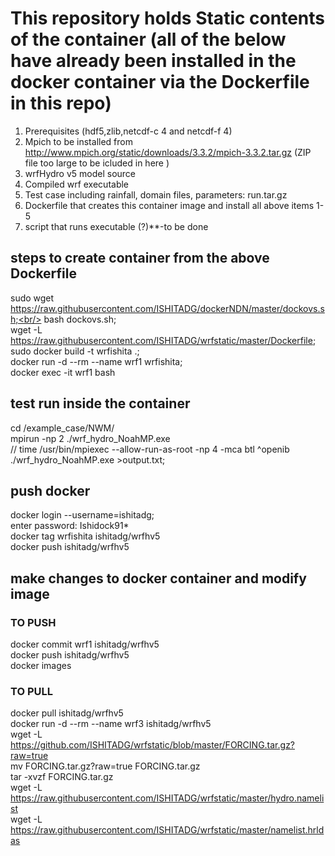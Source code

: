 # This repository holds Static contents of the container (all of the below have already been installed in the docker container via the Dockerfile in this repo)
1. Prerequisites (hdf5,zlib,netcdf-c 4 and netcdf-f 4) <br/>
3. Mpich to be installed from http://www.mpich.org/static/downloads/3.3.2/mpich-3.3.2.tar.gz (ZIP file too large to be icluded in here )<br/>
4. wrfHydro v5 model source <br/>
5. Compiled wrf executable <br/>
6. Test case including rainfall, domain files, parameters: run.tar.gz <br/>
7. Dockerfile that creates this container image and install all above items 1-5 <br/>
8. script that runs executable (?)**-to be done <br/> 

## steps to create container from the above Dockerfile
sudo wget https://raw.githubusercontent.com/ISHITADG/dockerNDN/master/dockovs.sh;<br/>
bash dockovs.sh;<br/>
wget -L https://raw.githubusercontent.com/ISHITADG/wrfstatic/master/Dockerfile; <br/>
sudo docker build -t wrfishita .;<br/>
docker run -d --rm --name wrf1 wrfishita;<br/>
docker exec -it wrf1 bash <br/>
## test run inside the container 
cd /example_case/NWM/<br/>
mpirun -np 2 ./wrf_hydro_NoahMP.exe <br/>
// time /usr/bin/mpiexec --allow-run-as-root -np 4 -mca btl ^openib ./wrf_hydro_NoahMP.exe >output.txt;<br/>

## push docker
docker login --username=ishitadg;<br/>
enter password: Ishidock91* <br/>
docker tag wrfishita ishitadg/wrfhv5<br/>
docker push ishitadg/wrfhv5<br/>

## make changes to docker container and modify image
### TO PUSH
docker commit wrf1 ishitadg/wrfhv5<br/>
docker push ishitadg/wrfhv5<br/>
docker images<br/>
### TO PULL
docker pull ishitadg/wrfhv5<br/>
docker run -d --rm --name wrf3 ishitadg/wrfhv5<br/>
wget -L https://github.com/ISHITADG/wrfstatic/blob/master/FORCING.tar.gz?raw=true <br/>
mv FORCING.tar.gz?raw=true FORCING.tar.gz<br/>
tar -xvzf FORCING.tar.gz<br/>
wget -L https://raw.githubusercontent.com/ISHITADG/wrfstatic/master/hydro.namelist<br/>
wget -L https://raw.githubusercontent.com/ISHITADG/wrfstatic/master/namelist.hrldas<br/>
